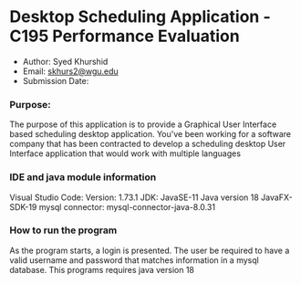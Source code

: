 # Desktop Scheduling Application - C195 Performance Evaluation

- Author: Syed Khurshid
- Email: skhurs2@wgu.edu
- Submission Date:

### Purpose:

The purpose of this application is to provide a Graphical User Interface based scheduling desktop application.
You've been working for a software company that has been contracted to develop a scheduling desktop User Interface application that would work with multiple languages

### IDE and java module information

Visual Studio Code: Version: 1.73.1
JDK: JavaSE-11
Java version 18
JavaFX-SDK-19
mysql connector: mysql-connector-java-8.0.31

### How to run the program

As the program starts, a login is presented. The user be required to have a valid username and password that matches information in a mysql database. This programs requires java version 18
